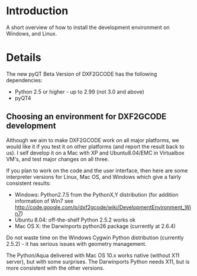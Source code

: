 # Introduction #

A short overview of how to install the development environment on Windows, and Linux.


# Details #

The new pyQT Beta Version of DXF2GCODE has the following dependencies:
  * Python 2.5 or higher - up to 2.99 (not 3.0 and above)
  * pyQT4

## Choosing an environment for DXF2GCODE development ##

Although we aim to make DXF2GCODE work on all major platforms, we would like it if you test it on other platforms (and report the result back to us). I self develop it on a Mac with XP and Ubuntu8.04/EMC in Virtualbox VM's, and test major changes on all three.

If you plan to work on the code and the user interface, then here are some interpreter versions for Linux, Mac OS, and Windows which give a fairly consistent results:

  * Windows: Python2.7.5 from the PythonX,Y distribution (for addition information of Win7 see http://code.google.com/p/dxf2gcode/wiki/DevelopmentEnvironment_Win7)
  * Ubuntu 8.04: off-the-shelf Python 2.5.2 works ok
  * Mac OS X: the Darwinports python26 package (currently at 2.6.4)

Do not waste time on the Windows Cygwin Python distribution (currently 2.5.2) - it has serious issues with geometry management.

The Python/Aqua delivered with Mac OS 10.x works native (without X11 server), but with some surprises. The Darwinports Python needs X11, but is more consistent with the other versions.